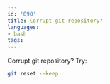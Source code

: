 ```yaml
---
id: '898'
title: Corrupt git repository?
languages:
- bash
tags:
---
```

Corrupt git repository? Try:

```bash
git reset --keep
```
